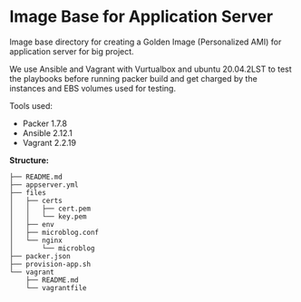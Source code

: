 # Image Base for Application Server


Image base directory for creating a Golden Image (Personalized AMI) for application server for big project. 

We use Ansible and Vagrant with Vurtualbox and ubuntu 20.04.2LST to test the playbooks before running packer build and get charged by the instances and EBS volumes used for testing.

Tools used:
* Packer 1.7.8
* Ansible  2.12.1
* Vagrant 2.2.19


**Structure:**  
```
├── README.md
├── appserver.yml
├── files
│   ├── certs
│   │   ├── cert.pem
│   │   └── key.pem
│   ├── env
│   ├── microblog.conf
│   └── nginx
│       └── microblog
├── packer.json
├── provision-app.sh
└── vagrant
    ├── README.md
    └── vagrantfile
``` 